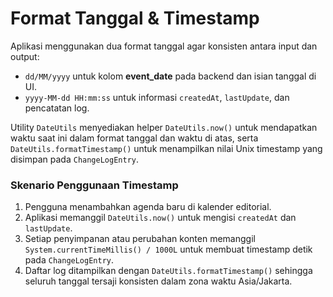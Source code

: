 # Format Tanggal & Timestamp

Aplikasi menggunakan dua format tanggal agar konsisten antara input dan output:

* `dd/MM/yyyy` untuk kolom **event_date** pada backend dan isian tanggal di UI.
* `yyyy-MM-dd HH:mm:ss` untuk informasi `createdAt`, `lastUpdate`, dan pencatatan log.

Utility `DateUtils` menyediakan helper `DateUtils.now()` untuk mendapatkan waktu
saat ini dalam format tanggal dan waktu di atas, serta `DateUtils.formatTimestamp()`
untuk menampilkan nilai Unix timestamp yang disimpan pada `ChangeLogEntry`.

### Skenario Penggunaan Timestamp
1. Pengguna menambahkan agenda baru di kalender editorial.
2. Aplikasi memanggil `DateUtils.now()` untuk mengisi `createdAt` dan `lastUpdate`.
3. Setiap penyimpanan atau perubahan konten memanggil `System.currentTimeMillis() / 1000L`
   untuk membuat timestamp detik pada `ChangeLogEntry`.
4. Daftar log ditampilkan dengan `DateUtils.formatTimestamp()` sehingga seluruh
tanggal tersaji konsisten dalam zona waktu Asia/Jakarta.
